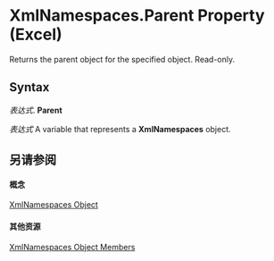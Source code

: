 
# XmlNamespaces.Parent Property (Excel)

Returns the parent object for the specified object. Read-only.


## Syntax

 _表达式_. **Parent**

 _表达式_ A variable that represents a **XmlNamespaces** object.


## 另请参阅


#### 概念


[XmlNamespaces Object](430f6773-2be5-8312-cd67-afb703ab0782.md)
#### 其他资源


[XmlNamespaces Object Members](http://msdn.microsoft.com/library/56c69891-4689-b0a1-4e54-606a9bc2772e%28Office.15%29.aspx)